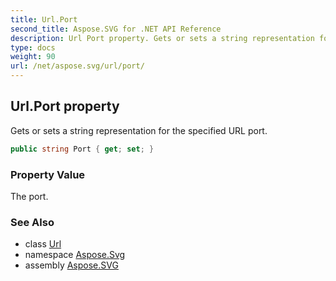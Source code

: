 ```yaml
---
title: Url.Port
second_title: Aspose.SVG for .NET API Reference
description: Url Port property. Gets or sets a string representation for the specified URL port
type: docs
weight: 90
url: /net/aspose.svg/url/port/
---
```

## Url.Port property

Gets or sets a string representation for the specified URL port.

```csharp
public string Port { get; set; }
```

### Property Value

The port.

### See Also

* class [Url](../)
* namespace [Aspose.Svg](../../../aspose.svg/)
* assembly [Aspose.SVG](../../../)

